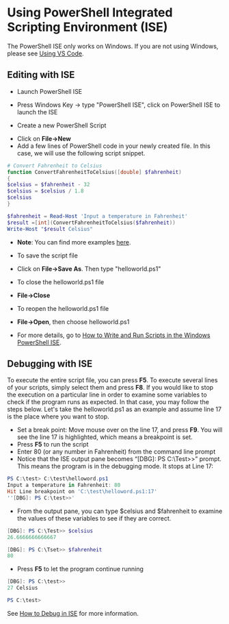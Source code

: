 Using PowerShell Integrated Scripting Environment (ISE)
====
The PowerShell ISE only works on Windows. If you are not using Windows, please see [Using VS Code](./using-vscode.md).

Editing with ISE
---
-	Launch PowerShell ISE
  *	 Press Windows Key -> type "PowerShell ISE", click on PowerShell ISE to launch the ISE
-	Create a new PowerShell Script
  *	Click on **File->New**
  *	Add a few lines of PowerShell code in your newly created file. In this case, we will use the following script snippet.

```PowerShell
# Convert Fahrenheit to Celsius
function ConvertFahrenheitToCelsius([double] $fahrenheit)
{
$celsius = $fahrenheit - 32
$celsius = $celsius / 1.8
$celsius
}

$fahrenheit = Read-Host 'Input a temperature in Fahrenheit'
$result =[int](ConvertFahrenheitToCelsius($fahrenheit))
Write-Host "$result Celsius"
```
  * **Note**: You can find more examples [here](http://examples.oreilly.com/9780596528492/).

-	To save the script file
  *	Click on **File->Save As**. Then type "helloworld.ps1"
-	To close the helloworld.ps1 file
  *	**File->Close**
-	To reopen the helloworld.ps1 file
  *	**File->Open**, then choose helloworld.ps1
- For more details, go to [How to Write and Run Scripts in the Windows PowerShell ISE](https://msdn.microsoft.com/en-us/powershell/scripting/core-powershell/ise/how-to-write-and-run-scripts-in-the-windows-powershell-ise).


Debugging with ISE
----

To execute the entire script file, you can press **F5**. To execute several lines of your scripts, simply select them and press **F8**. If you would like to stop the execution on a particular line in order to examine some variables to check if the program runs as expected. In that case, you may follow the steps below. Let's take the helloworld.ps1 as an example and assume line 17 is the place where you want to stop.

-	Set a break point: Move mouse over on the line 17, and press **F9**. You will see the line 17 is highlighted, which means a breakpoint is set.
-	Press **F5** to run the script
-	Enter 80 (or any number in Fahrenheit) from the command line prompt
-	Notice that the ISE output pane becomes “[DBG]: PS C:\Test>>” prompt. This means the program is in the debugging mode. It stops at Line 17:

```PowerShell
PS C:\test> C:\test\helloword.ps1
Input a temperature in Fahrenheit: 80
Hit Line breakpoint on 'C:\test\helloword.ps1:17'
''[DBG]: PS C:\test>>'

```

- From the output pane, you can type $celsius and $fahrenheit to examine the values of these variables to see if they are correct.

```PowerShell
[DBG]: PS C:\Test>> $celsius
26.6666666666667

[DBG]: PS C:\Tset>> $fahrenheit
80
```
- Press **F5** to let the program continue running

```PowerShell
[DBG]: PS C:\test>>
27 Celsius

PS C:\test>
```
See [How to Debug in ISE][debug] for more information.

[debug]:https://msdn.microsoft.com/en-us/powershell/scripting/core-powershell/ise/how-to-debug-scripts-in-windows-powershell-ise#bkmk_2
